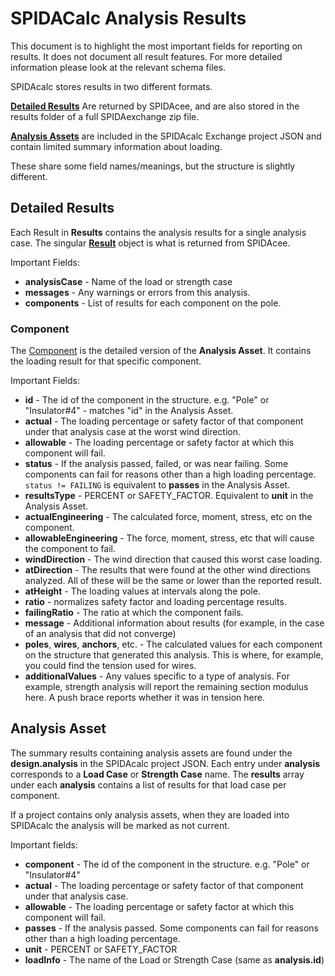 SPIDACalc Analysis Results
==========================

This document is to highlight the most important fields for reporting on results. It does not document all result features. For more detailed information please look at the relevant schema files.

SPIDAcalc stores results in two different formats.

[**Detailed Results**](../resources/schema/spidacalc/results/results.schema) Are returned by SPIDAcee, and are also stored in the results folder of a full SPIDAexchange zip file.

[**Analysis Assets**](../resources/schema/spidamin/asset/standard_details/analysis_asset.schema) are included in the SPIDAcalc Exchange project JSON and contain limited summary information about loading.

These share some field names/meanings, but the structure is slightly different.

## Detailed Results

Each Result in **Results** contains the analysis results for a single analysis case. The singular [**Result**](../resources/schema/spidacalc/results/result.schema) object is what is returned from SPIDAcee.

Important Fields:

- **analysisCase** - Name of the load or strength case
- **messages** - Any warnings or errors from this analysis.
- **components** - List of results for each component on the pole. 

### Component

The [Component](../resources/schema/spidacalc/results/component.schema) is the detailed version of the **Analysis Asset**. It contains the loading result for that specific component.

Important Fields:

- **id** - The id of the component in the structure. e.g. "Pole" or "Insulator#4" - matches "id" in the Analysis Asset.
- **actual** - The loading percentage or safety factor of that component under that analysis case at the worst wind direction.
- **allowable** - The loading percentage or safety factor at which this component will fail.
- **status** - If the analysis passed, failed, or was near failing. Some components can fail for reasons other than a high loading percentage. ```status != FAILING``` is equivalent to **passes** in the Analysis Asset.
- **resultsType** - PERCENT or SAFETY_FACTOR. Equivalent to **unit** in the Analysis Asset.
- **actualEngineering** - The calculated force, moment, stress, etc on the component.
- **allowableEngineering** - The force, moment, stress, etc that will cause the component to fail.
- **windDirection** - The wind direction that caused this worst case loading.
- **atDirection** - The results that were found at the other wind directions analyzed. All of these will be the same or lower than the reported result.
- **atHeight** - The loading values at intervals along the pole.
- **ratio** - normalizes safety factor and loading percentage results.
- **failingRatio** - The ratio at which the component fails.
- **message** - Additional information about results (for example, in the case of an analysis that did not converge)
- **poles**, **wires**, **anchors**, etc. - The calculated values for each component on the structure that generated this analysis. This is where, for example, you could find the tension used for wires.
- **additionalValues** - Any values specific to a type of analysis. For example, strength analysis will report the remaining section modulus here. A push brace reports whether it was in tension here.

## Analysis Asset
The summary results containing analysis assets are found under the **design.analysis** in the SPIDAcalc project JSON. Each entry under **analysis** corresponds to a **Load Case** or **Strength Case** name. The **results** array under each **analysis** contains a list of results for that load case per component.

If a project contains only analysis assets, when they are loaded into SPIDAcalc the analysis will be marked as not current.

Important fields:

- **component** - The id of the component in the structure. e.g. "Pole" or "Insulator#4"
- **actual** - The loading percentage or safety factor of that component under that analysis case.
- **allowable** - The loading percentage or safety factor at which this component will fail.
- **passes** - If the analysis passed. Some components can fail for reasons other than a high loading percentage.
- **unit** - PERCENT or SAFETY_FACTOR
- **loadInfo** - The name of the Load or Strength Case (same as **analysis.id**)

